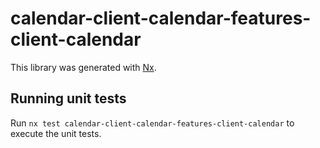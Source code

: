 # calendar-client-calendar-features-client-calendar

This library was generated with [Nx](https://nx.dev).

## Running unit tests

Run `nx test calendar-client-calendar-features-client-calendar` to execute the unit tests.
